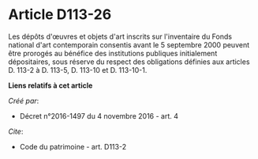 # Article D113-26

Les dépôts d'œuvres et objets d'art inscrits sur l'inventaire du Fonds national d'art contemporain consentis avant le 5
septembre 2000 peuvent être prorogés au bénéfice des institutions publiques initialement dépositaires, sous réserve du
respect des obligations définies aux articles D. 113-2 à D. 113-5, D. 113-10 et D. 113-10-1.

**Liens relatifs à cet article**

_Créé par_:

  - Décret n°2016-1497 du 4 novembre 2016 - art. 4

_Cite_:

  - Code du patrimoine - art. D113-2
